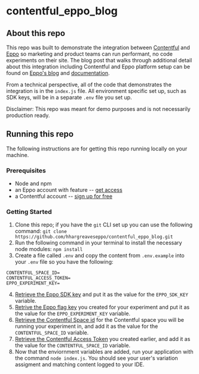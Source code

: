 # contentful_eppo_blog

## About this repo
This repo was built to demonstrate the integration between [Contentful](https://www.contentful.com/) and [Eppo](https://www.geteppo.com/) so marketing and product teams can run performant, no code experiments on their site. The blog post that walks through additional detail about this integration including Contentful and Eppo platform setup can be found on [Eppo's blog](https://www.geteppo.com/blog) and [documentation](https://docs.geteppo.com/).

From a technical perspective, all of the code that demonstrates the integration is in the `index.js` file. All environment specific set up, such as SDK keys, will be in a separate `.env` file you set up.

Disclaimer: This repo was meant for demo purposes and is not necessarily production ready.

## Running this repo
The following instructions are for getting this repo running locally on your machine.

### Prerequisites
* Node and npm
* an Eppo account with feature  -- [get access](https://www.geteppo.com/get-access)
* a Contentful account -- [sign up for free](https://www.contentful.com/sign-up/)

### Getting Started
1. Clone this repo; if you have the `git` CLI set up you can use the following command: `git clone https://github.com/hhargreaveseppo/contentful_eppo_blog.git`
2. Run the following command in your terminal to install the necessary node modules: `npm install`
3. Create a file called `.env` and copy the content from `.env.example` into your `.env` file so you have the following:
```EPPO_SDK_KEY=
CONTENTFUL_SPACE_ID=
CONTENTFUL_ACCESS_TOKEN=
EPPO_EXPERIMENT_KEY=
```
4. [Retrieve the Eppo SDK key](https://docs.geteppo.com/administration/api-keys/) and put it as the value for the `EPPO_SDK_KEY` variable.
5. [Retrive the Eppo flag key](https://docs.geteppo.com/feature-flag-quickstart/) you created for your experiment and put it as the value for the `EPPO_EXPERIMENT_KEY` variable.
5. [Retrieve the Contentful Space id](https://www.contentful.com/help/find-space-id/) for the Contentful space you will be running your experiment in, and add it as the value for the `CONTENTFUL_SPACE_ID` variable.
6. [Retrieve the Contentful Access Token](https://www.contentful.com/help/find-space-id/) you created earlier, and add it as the value for the `CONTENTFUL_SPACE_ID` variable.
7. Now that the enviornment variables are added, run your application with the command `node index.js`. You should see your user's variation assigment and matching content logged to your IDE.